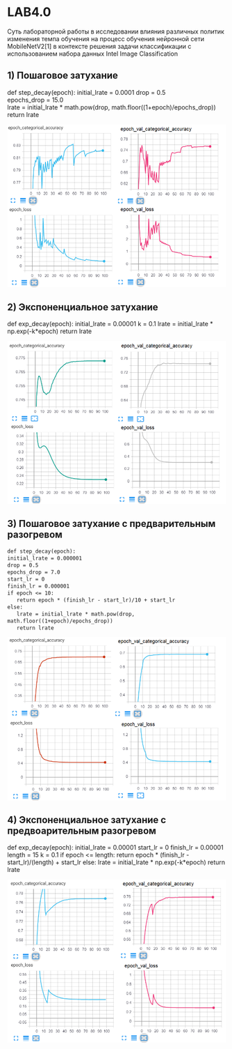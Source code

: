 # LAB4.0

Суть лабораторной работы в исследовании влияния различных политик изменения темпа обучения на процесс обучения нейронной сети MobileNetV2[1] в контексте решения задачи классификации с использованием набора данных Intel Image Classification

## 1) Пошаговое затухание

   def step_decay(epoch):
   initial_lrate = 0.0001
   drop = 0.5         
   epochs_drop = 15.0   
   lrate = initial_lrate * math.pow(drop, math.floor((1+epoch)/epochs_drop))
   return lrate
    
![Image alt](https://github.com/PavelPoukh/LAB4.0/blob/master/graphs/1.png)

## 2) Экспоненциальное затухание

   def exp_decay(epoch):
   initial_lrate = 0.00001
   k = 0.1
   lrate = initial_lrate * np.exp(-k*epoch)
   return lrate
    
![Image alt](https://github.com/PavelPoukh/LAB4.0/blob/master/graphs/2.png)

## 3) Пошаговое затухание с предварительным разогревом
 
    def step_decay(epoch):
    initial_lrate = 0.000001
    drop = 0.5
    epochs_drop = 7.0
    start_lr = 0
    finish_lr = 0.000001
    if epoch <= 10:
       return epoch * (finish_lr - start_lr)/10 + start_lr
    else:
       lrate = initial_lrate * math.pow(drop, math.floor((1+epoch)/epochs_drop))
       return lrate
    
![Image alt](https://github.com/PavelPoukh/LAB4.0/blob/master/graphs/3.png)

## 4) Экспоненциальное затухание с предвоарительным разогревом

   def exp_decay(epoch):
   initial_lrate = 0.00001
   start_lr = 0
   finish_lr = 0.00001
   length = 15
   k = 0.1
   if epoch <= length:
       return epoch * (finish_lr - start_lr)/(length) + start_lr
   else:
       lrate = initial_lrate * np.exp(-k*epoch)
       return lrate
   
![Image alt](https://github.com/PavelPoukh/LAB4.0/blob/master/graphs/4.png)
